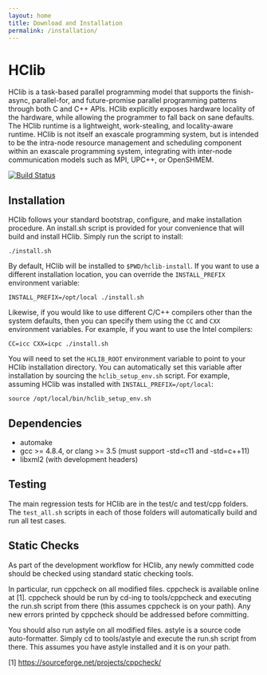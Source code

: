 ```yaml
---
layout: home
title: Download and Installation
permalink: /installation/
---
```


HClib
=============================================

HClib is a task-based parallel programming model that supports the finish-async,
parallel-for, and future-promise parallel programming patterns through both C
and C++ APIs. HClib explicitly
exposes hardware locality of the hardware, while allowing the programmer to fall
back on sane defaults. The HClib runtime is a lightweight, work-stealing, and
locality-aware runtime. HClib is not itself an exascale programming system, but
is intended to be the intra-node resource management and scheduling component
within an exascale programming system, integrating with inter-node communication
models such as MPI, UPC++, or OpenSHMEM.

[![Build Status](https://travis-ci.org/habanero-rice/hclib.svg?branch=master)](https://travis-ci.org/habanero-rice/hclib)

Installation
---------------------------------------------

HClib follows your standard bootstrap, configure, and make installation
procedure. An install.sh script is provided for your convenience that will
build and install HClib. Simply run the script to install:

    ./install.sh

By default, HClib will be installed to `$PWD/hclib-install`. If you want to use
a different installation location, you can override the `INSTALL_PREFIX`
environment variable:

    INSTALL_PREFIX=/opt/local ./install.sh

Likewise, if you would like to use different C/C++ compilers other than the
system defaults, then you can specify them using the `CC` and `CXX` environment
variables. For example, if you want to use the Intel compilers:

    CC=icc CXX=icpc ./install.sh

You will need to set the `HCLIB_ROOT` environment variable to point to your
HClib installation directory. You can automatically set this variable after
installation by sourcing the `hclib_setup_env.sh` script. For example, assuming
HClib was installed with `INSTALL_PREFIX=/opt/local`:

    source /opt/local/bin/hclib_setup_env.sh


Dependencies
---------------------------------------------

* automake
* gcc >= 4.8.4, or clang >= 3.5
  (must support -std=c11 and -std=c++11)
* libxml2 (with development headers)


Testing
---------------------------------------------

The main regression tests for HClib are in the test/c and test/cpp folders. The
`test_all.sh` scripts in each of those folders will automatically build and run
all test cases.


Static Checks
---------------------------------------------

As part of the development workflow for HClib, any newly committed code should
be checked using standard static checking tools.

In particular, run cppcheck on all modified files. cppcheck is available online
at [1]. cppcheck should be run by cd-ing to tools/cppcheck and executing the
run.sh script from there (this assumes cppcheck is on your path). Any new errors
printed by cppcheck should be addressed before committing.

You should also run astyle on all modified files. astyle is a source code
auto-formatter. Simply cd to tools/astyle and execute the run.sh script from
there. This assumes you have astyle installed and it is on your path.

[1] https://sourceforge.net/projects/cppcheck/

